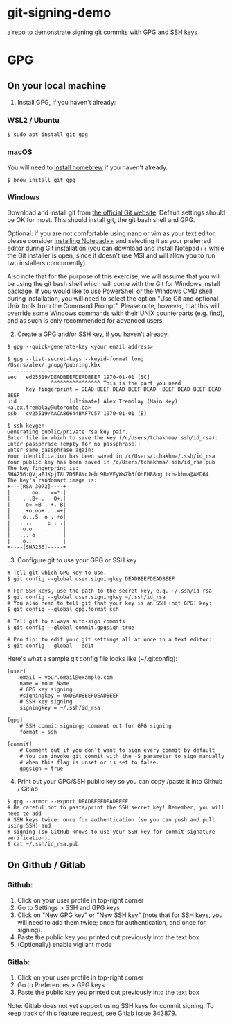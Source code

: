 # git-signing-demo
a repo to demonstrate signing git commits with GPG and SSH keys

# GPG

## On your local machine

1. Install GPG, if you haven't already:

### WSL2 / Ubuntu
```console
$ sudo apt install git gpg
```
### macOS
You will need to [install homebrew](https://brew.sh/) if you haven't already.
```console
$ brew install git gpg
```

### Windows
Download and install git from [the official Git website](https://git-scm.com/).
Default settings should be OK for most. This should install git, the git bash shell
and GPG.

Optional: if you are not comfortable using nano or vim as your text editor, please
consider [installing Notepad++](https://notepad-plus-plus.org/downloads/) and
selecting it as your preferred editor during Git installation (you can download
and install Notepad++ while the Git installer is open, since it doesn't use MSI
and will allow you to run two installers concurrently).

Also note that for the purpose of this exercise, we will assume that you will be using 
the git bash shell which will come with the Git for Windows install package. If you
would like to use PowerShell or the Windows CMD shell, during installation, you will
need to select the option "Use Git and optional Unix tools from the Command Prompt".
Please note, however, that this will override some Windows commands with their UNIX
counterparts (e.g. find), and as such is only recommended for advanced users.

2. Create a GPG and/or SSH key, if you haven't already.

```console
$ gpg --quick-generate-key <your email address>

$ gpg --list-secret-keys --keyid-format long
/Users/alex/.gnupg/pubring.kbx
------------------------------
sec   ed25519/DEADBEEFDEADBEEF 1970-01-01 [SC]
              ^^^^^^^^^^^^^^^^ This is the part you need
      Key fingerprint = DEAD BEEF DEAD BEEF DEAD  BEEF DEAD BEEF DEAD BEEF
uid                 [ultimate] Alex Tremblay (Main Key) <alex.tremblay@utoronto.ca>
ssb   cv25519/AACA86644BAF7C57 1970-01-01 [E]

$ ssh-keygen
Generating public/private rsa key pair.
Enter file in which to save the key (/c/Users/tchakhma/.ssh/id_rsa):
Enter passphrase (empty for no passphrase):
Enter same passphrase again:
Your identification has been saved in /c/Users/tchakhma/.ssh/id_rsa
Your public key has been saved in /c/Users/tchakhma/.ssh/id_rsa.pub
The key fingerprint is:
SHA256:QVjaPJKpjT8L7D5F8NcJebL9RmVEyWwZb3fOhFH88og tchakhma@AMD64
The key's randomart image is:
+---[RSA 3072]----+
|       oo.   ==*.|
|    . .B+ .   O+.|
|     o= =B . +. B|
|     +o.oo+ . .=+|
|    o...S  o . +o|
|   . ..     E . .|
|    o.o    .     |
|   ... o         |
|   .o..          |
+----[SHA256]-----+

```

3. Configure git to use your GPG or SSH key

```console
# Tell git which GPG key to use. 
$ git config --global user.signingkey DEADBEEFDEADBEEF

# For SSH keys, use the path to the secret key, e.g. ~/.ssh/id_rsa
$ git config --global user.signingkey ~/.ssh/id_rsa
# You also need to tell git that your key is an SSH (not GPG) key:
$ git config --global gpg.format ssh

# Tell git to always auto-sign commits
$ git config --global commit.gpgsign true

# Pro tip: to edit your git settings all at once in a text editor:
$ git config --global --edit
```

Here's what a sample git config file looks like (~/.gitconfig):
```gitconfig
[user]
	email = your.email@example.com
	name = Your Name
	# GPG key signing
	#signingkey = 0xDEADBEEFDEADBEEF
	# SSH key signing
	signingkey = ~/.ssh/id_rsa

[gpg]
	# SSH commit signing; comment out for GPG signing
	format = ssh
	
[commit]
	# Comment out if you don't want to sign every commit by default
	# You can invoke git commit with the -S parameter to sign manually
	# when this flag is unset or is set to false.
	gpgsign = true
```

4. Print out your GPG/SSH public key so you can copy /paste it into Github / Gitlab
```console
$ gpg --armor --export DEADBEEFDEADBEEF
# Be careful not to paste/print the SSH secret key! Remember, you will need to add
# SSH keys twice: once for authentication (so you can push and pull using SSH) and
# signing (so GitHub knows to use your SSH key for commit signature verification).
$ cat ~/.ssh/id_rsa.pub 
```

## On Github / Gitlab

### Github:

1. Click on your user profile in top-right corner
2. Go to Settings > SSH and GPG keys
3. Click on "New GPG key" or "New SSH key" (note that for SSH keys, you will need to
   add them twice; once for authentication, and once for signing).
4. Paste the public key you printed out previously into the text box
5. (Optionally) enable vigilant mode

### Gitlab:

1. Click on your user profile in top-right corner
2. Go to Preferences > GPG keys
3. Paste the public key you printed out previously into the text box

Note: Gitlab does not yet support using SSH keys for commit signing. To keep track of
this feature request, see [Gitlab issue 343879](https://gitlab.com/gitlab-org/gitlab/-/issues/343879).